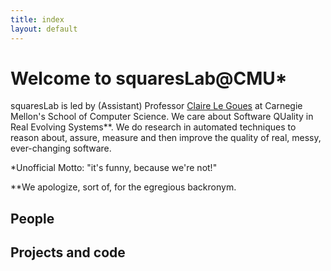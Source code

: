 ```yaml
---
title: index
layout: default
---
```


# Welcome to squaresLab@CMU*

<p>squaresLab is led by (Assistant) Professor <a
href="http://www.clairelegoues.com">Claire Le Goues</a> at Carnegie Mellon's
School of Computer Science.  We care about Software QUality in Real Evolving
Systems**. We do research in automated techniques to reason about, assure,
measure and then improve the quality of real, messy, ever-changing
software. </p>

<p>*Unofficial Motto: "it's funny, because we're not!"</p>
<p>**We apologize, sort of, for the egregious backronym.</p>

## People


## Projects and code

